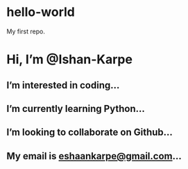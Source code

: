 # hello-world
My first repo.
# Hi, I’m @Ishan-Karpe
## I’m interested in coding...
## I’m currently learning Python...
## I’m looking to collaborate on Github...
## My email is eshaankarpe@gmail.com...
